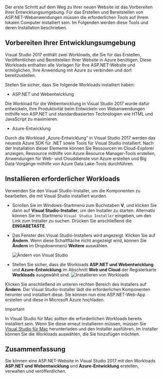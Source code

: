 Der erste Schritt auf dem Weg zu Ihrer neuen Website ist das Vorbereiten Ihrer Entwicklungsumgebung. Für das Erstellen und Bereitstellen von ASP.NET-Webanwendungen müssen die erforderlichen Tools auf Ihrem lokalen Computer installiert sein. Im Folgenden werden diese Tools und deren Installation beschrieben.

## <a name="prepare-your-development-environment"></a>Vorbereiten Ihrer Entwicklungsumgebung

Visual Studio 2017 enthält zwei Workloads, die Sie für das Erstellen, Veröffentlichen und Bereitstellen Ihrer Website in Azure benötigen. Diese Workloads enthalten alle Vorlagen für Ihre ASP.NET-Website und ermöglichen, Ihre Anwendung mit Azure zu verbinden und dort bereitzustellen.

Stellen Sie sicher, dass Sie folgende Workloads installiert haben:

- ASP.NET und Webentwicklung

Die Workload für die Webentwicklung in Visual Studio 2017 wurde dafür entwickeln, Ihre Produktivität beim Entwickeln von Webanwendungen mithilfe von ASP.NET und standardbasierten Technologien wie HTML und JavaScript zu maximieren.

- Azure-Entwicklung

Durch die Workload „Azure-Entwicklung“ in Visual Studio 2017 werden das neueste Azure SDK für .NET sowie Tools für Visual Studio installiert. Nach der Installation dieser Elemente können Sie Ressourcen im Cloud-Explorer anzeigen, Ressource mithilfe von Azure Resource Manager-Tools erstellen, Anwendungen für Web- und Clouddienste von Azure erstellen und Big Data-Vorgänge mithilfe von Azure Data Lake-Tools durchführen.

## <a name="how-to-install-the-required-workloads"></a>Installieren erforderlicher Workloads

Verwenden Sie den Visual Studio-Installer, um die Komponenten zu bearbeiten, die mit Visual Studio installiert wurden.

- Scrollen Sie im Windows-Startmenü zum Buchstaben **V**, und klicken Sie dann auf **Visual Studio-Installer**, um den Installer zu starten. Alternativ können Sie im Startmenü ```Visual Studio Installer``` eingeben, um den Link zum Installer zu suchen. Drücken Sie anschließend die **EINGABETASTE**.

- Das Fenster des Visual Studio-Installers wird angezeigt. Klicken Sie auf **Ändern**. Wenn diese Schaltfläche nicht angezeigt wird, können Sie **Ändern** im Dropdownmenü **Weitere** auswählen.

    ![Ändern von Visual Studio](../media-draft/3-visual-studio-installer-modify.PNG)

- Stellen Sie sicher, dass die Workloads **ASP.NET und Webentwicklung** und **Azure-Entwicklung** im Abschnitt **Web und Cloud** der Registerkarte **Workloads** ausgewählt sind.   ![Installieren von Workloads](../media-draft/2-select-workloads.png)

Klicken Sie anschließend im unteren rechten Bereich des Installers auf **Ändern**. Der Visual Studio-Installer lädt die erforderlichen Komponenten herunter und installiert diese. Sie können nun eine ASP.NET-Web-App erstellen und diese in Microsoft Azure hochladen.

> [!IMPORTANT]
> In Visual Studio für Mac _sollten_ die erforderlichen Workloads bereits installiert sein. Wenn Sie diese erneut installieren müssen, müssen Sie [Visual Studio für Mac](https://visualstudio.microsoft.com/thank-you-downloading-visual-studio-mac/?sku=communitymac&rel=15_) herunterladen und den Installer ausführen. Im Installer können Sie die Workloads auswählen, die Sie hinzufügen möchten.

## <a name="summary"></a>Zusammenfassung

Sie können eine ASP.NET-Website in Visual Studio 2017 mit den Workloads **ASP.NET und Webentwicklung** und **Azure-Entwicklung** erstellen, verwalten und veröffentlichen.
